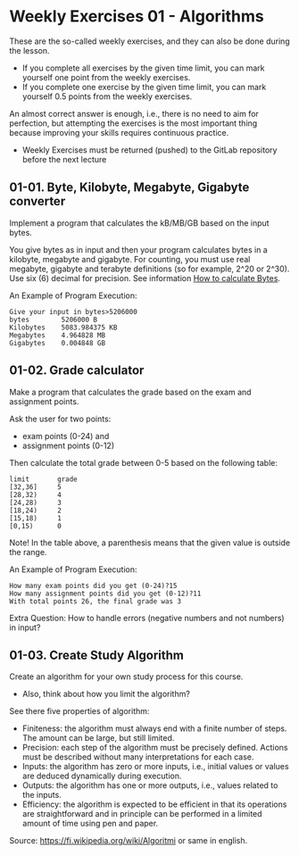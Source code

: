 # Weekly Exercises 01 - Algorithms

These are the so-called weekly exercises, and they can also be done during the lesson.

* If you complete all exercises by the given time limit, you can mark yourself one point from the weekly exercises. 
* If you complete one exercise by the given time limit, you can mark yourself 0.5 points from the weekly exercises.

An almost correct answer is enough, i.e., there is no need to aim for perfection, but attempting the exercises is the most important thing because improving your skills requires continuous practice.

* Weekly Exercises must be returned (pushed) to the GitLab repository before the next lecture

## 01-01. Byte, Kilobyte, Megabyte, Gigabyte converter

Implement a program that calculates the kB/MB/GB based on the input bytes.

You give bytes as in input and then your program calculates bytes in a kilobyte, megabyte and gigabyte.
For counting, you must use real megabyte, gigabyte and terabyte definitions (so for example, 2^20 or 2^30).
Use six (6) decimal for precision.
See information [How to calculate Bytes](http://www.whatsabyte.com/).

An Example of Program Execution:

```
Give your input in bytes>5206000
bytes 		 5206000 B
Kilobytes	 5083.984375 KB
Megabytes	 4.964828 MB
Gigabytes	 0.004848 GB
```

## 01-02. Grade calculator

Make a program that calculates the grade based on the exam and assignment points.

Ask the user for two points:

* exam points (0-24) and
* assignment points (0-12)

Then calculate the total grade between 0-5 based on the following table:

```
limit       grade
[32,36] 	5
[28,32) 	4
[24,28) 	3
[18,24) 	2
[15,18) 	1
[0,15)   	0
```
Note! In the table above, a parenthesis means that the given value is outside the range.

An Example of Program Execution:

```
How many exam points did you get (0-24)?15
How many assignment points did you get (0-12)?11
With total points 26, the final grade was 3
```

Extra Question: How to handle errors (negative numbers and not numbers) in input?

## 01-03. Create Study Algorithm

Create an algorithm for your own study process for this course.

* Also, think about how you limit the algorithm?

See there five properties of algorithm:

* Finiteness: the algorithm must always end with a finite number of steps. The amount can be large, but still limited.
* Precision: each step of the algorithm must be precisely defined. Actions must be described without many interpretations for each case.
* Inputs: the algorithm has zero or more inputs, i.e., initial values or values are deduced dynamically during execution.
* Outputs: the algorithm has one or more outputs, i.e., values related to the inputs.
* Efficiency: the algorithm is expected to be efficient in that its operations are straightforward and in principle can be performed in a limited amount of time using pen and paper.

Source: https://fi.wikipedia.org/wiki/Algoritmi or same in english.
